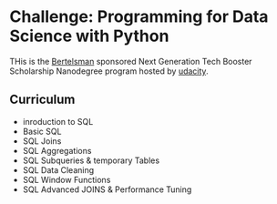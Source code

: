 # Challenge: Programming for Data Science with Python

THis is the [Bertelsman](https://www.udacity.com/courses/all?gclid=Cj0KCQiAqOucBhDrARIsAPCQL1YpVnjKaMA_YmTKXyPKJxD_KGQrD5YmrcCb23kvkTHx-ayndhjqYsYaAtb-EALw_wcB&utm_campaign=12949811881_c_individuals_holidaypromo&utm_campaign=12949811881_c_individuals&utm_keyword=udacity_e&utm_keyword=udacity_e&utm_medium=ads_r&utm_medium=ads_r&utm_source=gsem_brand&utm_source=gsem_brand&utm_term=123473112164&utm_term=123473112164) sponsored Next Generation Tech Booster Scholarship Nanodegree program hosted by [udacity](https://www.udacity.com/courses/all?gclid=Cj0KCQiAqOucBhDrARIsAPCQL1YpVnjKaMA_YmTKXyPKJxD_KGQrD5YmrcCb23kvkTHx-ayndhjqYsYaAtb-EALw_wcB&utm_campaign=12949811881_c_individuals_holidaypromo&utm_campaign=12949811881_c_individuals&utm_keyword=udacity_e&utm_keyword=udacity_e&utm_medium=ads_r&utm_medium=ads_r&utm_source=gsem_brand&utm_source=gsem_brand&utm_term=123473112164&utm_term=123473112164).


## Curriculum

- inroduction to SQL
- Basic SQL
- SQL Joins
- SQL Aggregations
- SQL Subqueries & temporary Tables
- SQL Data Cleaning
- SQL Window Functions
- SQL Advanced JOINS & Performance Tuning
